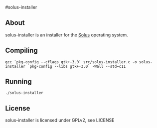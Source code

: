 #solus-installer

## About
solus-installer is an installer for the [Solus](https://solus-project.com/) operating system.

## Compiling
```
gcc `pkg-config --cflags gtk+-3.0` src/solus-installer.c -o solus-installer `pkg-config --libs gtk+-3.0` -Wall --std=c11
```

## Running
```
./solus-installer
```

## License
solus-installer is licensed under GPLv2, see LICENSE
